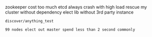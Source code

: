 zookeeper cost too much
etcd always crash with high load
rescue my cluster without dependency 
elect lib without 3rd party instance

    discover/anything_test
    
    99 nodes elect out master spend less than 2 second commonly
    
    